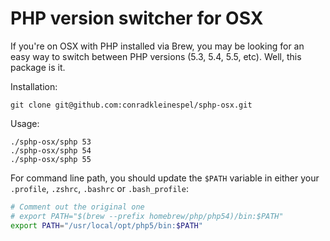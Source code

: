 # PHP version switcher for OSX

If you're on OSX with PHP installed via Brew, you may be looking for an easy way to switch between PHP versions (5.3, 5.4, 5.5, etc). Well, this package is it.

Installation:
```
git clone git@github.com:conradkleinespel/sphp-osx.git
```

Usage:
```
./sphp-osx/sphp 53
./sphp-osx/sphp 54
./sphp-osx/sphp 55
```

For command line path, you should update the `$PATH` variable in either your `.profile`, `.zshrc`, `.bashrc` or `.bash_profile`:

```sh
# Comment out the original one
# export PATH="$(brew --prefix homebrew/php/php54)/bin:$PATH"
export PATH="/usr/local/opt/php5/bin:$PATH"
```
